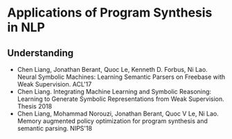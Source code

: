 # Applications of Program Synthesis in NLP

## Understanding
- Chen Liang, Jonathan Berant, Quoc Le, Kenneth D. Forbus, Ni Lao. Neural Symbolic Machines: Learning Semantic Parsers on Freebase with Weak Supervision. ACL'17
- Chen Liang. Integrating Machine Learning and Symbolic Reasoning: Learning to Generate Symbolic Representations from Weak Supervision. Thesis 2018
- Chen Liang, Mohammad Norouzi, Jonathan Berant, Quoc V Le, Ni Lao. Memory augmented policy optimization for program synthesis and semantic parsing. NIPS'18